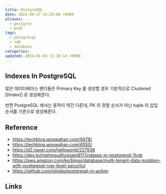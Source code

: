 ```yaml
---
title: PostgreSQL
date: 2023-09-27 15:25:00 +0900
aliases:
  - postgres
  - psql
tags:
  - postgresql
  - rdb
  - database
categories: 
updated: 2024-01-04 11:10:14 +0900
---
```


## Indexes In PostgreSQL

많은 데이터베이스 벤더들은 Primary Key 를 생성할 경우 기본적으로 Clustered [[Index]] 로 생성해준다.

반면 PostgreSQL 에서는 동작이 약간 다른데, PK 의 정렬 순서가 아닌 tuple 의 삽입 순서를 기준으로 생성해준다.

## Reference

- https://techblog.woowahan.com/9478/
- https://techblog.woowahan.com/6550/
- https://d2.naver.com/helloworld/227936
- https://dev.to/mahmoudhossam917/indexes-in-postgresql-1hob
- https://aws.amazon.com/ko/blogs/database/multi-tenant-data-isolation-with-postgresql-row-level-security/
- https://github.com/jojoldu/postgresql-in-action

## Links

